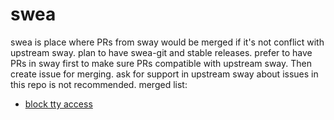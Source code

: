 # swea
swea is place where PRs from sway would be merged if it's not conflict with upstream sway.
plan to have swea-git and stable releases.
prefer to have PRs in sway first to make sure PRs compatible with upstream sway. Then create issue for merging.
ask for support in upstream sway about issues in this repo is not recommended.
merged list:
* [block tty access]


[block tty access]: https://github.com/swaywm/sway/pull/6375
